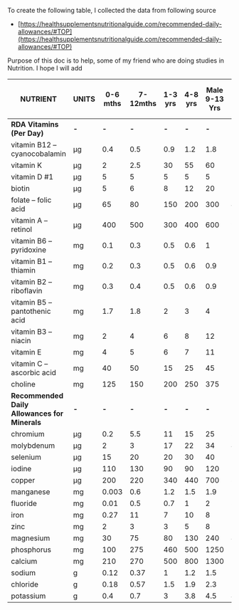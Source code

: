 To create the following table, I collected the data from following source

* [https://healthsupplementsnutritionalguide.com/recommended-daily-allowances/#TOP](https://healthsupplementsnutritionalguide.com/recommended-daily-allowances/#TOP)

Purpose of this doc is to help, some of my friend who are doing studies in Nutrition. I hope I will add 


|  **NUTRIENT** | **UNITS** | **0-6 mths** | **7-12mths** | **1-3 yrs** | **4-8 yrs** | **Male<br/>9-13 Yrs** | **Male<br/>14-18 Yrs** | **Male<br/>19-50 Yrs** | **Male<br/>>50 Yrs** | **Female<br/>9-13 Yrs** | **Female<br/>14-18 Yrs** | **Female<br/>19-50 Yrs** | **Female<br/>>50 Yrs** | **Pregnancy<br/>14-18 Yrs** | **Pregnancy<br/>19-50 Yrs** | **Lactation<br/>14-18 Yrs** | **Lactation<br/>19-50 Yrs** |
|  ------ | ------ | ------ | ------ | ------ | ------ | ------ | ------ | ------ | ------ | ------ | ------ | ------ | ------ | ------ | ------ | ------ | ------ |
|  **RDA Vitamins (Per Day)** | **-** | **-** | **-** | **-** | **-** | **-** | **-** | **-** | **-** | **-** | **-** | **-** | **-** | **-** | **-** | **-** | **-** |
|  vitamin B12 – cyanocobalamin | µg | 0.4 | 0.5 | 0.9 | 1.2 | 1.8 | 2.4 | 2.4 | 2.4 | 1.8 | 2.4 | 2.4 | 2.4 | 2.6 | 2.6 | 2.8 | 2.8 |
|  vitamin K | µg | 2 | 2.5 | 30 | 55 | 60 | 75 | 120 | 120 | 60 | 75 | 90 | 90 | 75 | 90 | 75 | 90 |
|  vitamin D #1 | µg | 5 | 5 | 5 | 5 | 5 | 5 | 5 | 10 | 5 | 5 | 5 | 10 | 5 | 5 | 5 | 5 |
|  biotin | µg | 5 | 6 | 8 | 12 | 20 | 25 | 30 | 30 | 20 | 25 | 30 | 30 | 30 | 30 | 35 | 35 |
|  folate – folic acid | µg | 65 | 80 | 150 | 200 | 300 | 400 | 400 | 400 | 300 | 400 | 400 | 400 | 600 | 600 | 500 | 500 |
|  vitamin A – retinol | µg | 400 | 500 | 300 | 400 | 600 | 900 | 900 | 900 | 600 | 700 | 700 | 700 | 750 | 770 | 1200 | 1300 |
|  vitamin B6 – pyridoxine | mg | 0.1 | 0.3 | 0.5 | 0.6 | 1 | 1.3 | 1.3 | 1.7 | 1 | 1.2 | 1.3 | 1.5 | 1.9 | 1.9 | 2 | 2 |
|  vitamin B1 – thiamin | mg | 0.2 | 0.3 | 0.5 | 0.6 | 0.9 | 1.2 | 1.2 | 1.2 | 0.9 | 1 | 1.1 | 1.1 | 1.4 | 1.4 | 1.4 | 1.4 |
|  vitamin B2 – riboflavin | mg | 0.3 | 0.4 | 0.5 | 0.6 | 0.9 | 1.3 | 1.3 | 1.3 | 0.9 | 1 | 1.1 | 1.1 | 1.4 | 1.4 | 1.6 | 1.6 |
|  vitamin B5 – pantothenic acid | mg | 1.7 | 1.8 | 2 | 3 | 4 | 5 | 5 | 5 | 4 | 5 | 5 | 5 | 6 | 6 | 7 | 7 |
|  vitamin B3 – niacin | mg | 2 | 4 | 6 | 8 | 12 | 16 | 16 | 16 | 12 | 14 | 14 | 14 | 18 | 18 | 17 | 17 |
|  vitamin E | mg | 4 | 5 | 6 | 7 | 11 | 15 | 15 | 15 | 11 | 15 | 15 | 15 | 15 | 15 | 19 | 19 |
|  vitamin C – ascorbic acid | mg | 40 | 50 | 15 | 25 | 45 | 75 | 90 | 90 | 45 | 65 | 75 | 75 | 80 | 85 | 115 | 120 |
|  choline | mg | 125 | 150 | 200 | 250 | 375 | 550 | 550 | 550 | 375 | 400 | 425 | 425 | 450 | 450 | 550 | 550 |
|  **Recommended Daily Allowances for Minerals** | **-** | **-** | **-** | **-** | **-** | **-** | **-** | **-** | **-** | **-** | **-** | **-** | **-** | **-** | **-** | **-** | **-** |
|  chromium | µg | 0.2 | 5.5 | 11 | 15 | 25 | 35 | 35 | 30 | 21 | 24 | 25 | 20 | 29 | 30 | 44 | 45 |
|  molybdenum | µg | 2 | 3 | 17 | 22 | 34 | 43 | 45 | 45 | 34 | 43 | 45 | 45 | 50 | 50 | 50 | 50 |
|  selenium | µg | 15 | 20 | 20 | 30 | 40 | 55 | 55 | 55 | 40 | 55 | 55 | 55 | 60 | 60 | 70 | 70 |
|  iodine | µg | 110 | 130 | 90 | 90 | 120 | 150 | 150 | 150 | 120 | 150 | 150 | 150 | 220 | 220 | 290 | 290 |
|  copper | µg | 200 | 220 | 340 | 440 | 700 | 890 | 900 | 900 | 700 | 890 | 900 | 900 | 1000 | 1000 | 1300 | 1300 |
|  manganese | mg | 0.003 | 0.6 | 1.2 | 1.5 | 1.9 | 2.2 | 2.3 | 2.3 | 1.6 | 1.6 | 1.8 | 1.8 | 2 | 2 | 2.6 | 2.6 |
|  fluoride | mg | 0.01 | 0.5 | 0.7 | 1 | 2 | 3 | 4 | 4 | 2 | 3 | 3 | 3 | 3 | 3 | 3 | 3 |
|  iron | mg | 0.27 | 11 | 7 | 10 | 8 | 11 | 8 | 8 | 8 | 15 | 18 | 8 | 27 | 27 | 10 | 9 |
|  zinc | mg | 2 | 3 | 3 | 5 | 8 | 11 | 11 | 11 | 8 | 9 | 8 | 8 | 12 | 11 | 13 | 12 |
|  magnesium | mg | 30 | 75 | 80 | 130 | 240 | 410 | 410 | 420 | 240 | 360 | 315 | 320 | 400 | 355 | 360 | 315 |
|  phosphorus | mg | 100 | 275 | 460 | 500 | 1250 | 1250 | 700 | 700 | 1250 | 1250 | 700 | 700 | 1250 | 700 | 1250 | 700 |
|  calcium | mg | 210 | 270 | 500 | 800 | 1300 | 1300 | 1000 | 1200 | 1300 | 1300 | 1000 | 1200 | 1300 | 1000 | 1300 | 1000 |
|  sodium | g | 0.12 | 0.37 | 1 | 1.2 | 1.5 | 1.5 | 1.5 | 1.3 | 1.5 | 1.5 | 1.5 | 1.3 | 1.5 | 1.5 | 1.5 | 1.5 |
|  chloride | g | 0.18 | 0.57 | 1.5 | 1.9 | 2.3 | 2.3 | 2.3 | 2 | 2.3 | 2.3 | 2.3 | 2 | 2.3 | 2.3 | 2.3 | 2.3 |
|  potassium | g | 0.4 | 0.7 | 3 | 3.8 | 4.5 | 4.7 | 4.7 | 4.7 | 4.5 | 4.7 | 4.7 | 4.7 | 4.7 | 4.7 | 5.1 | 5.1 |
